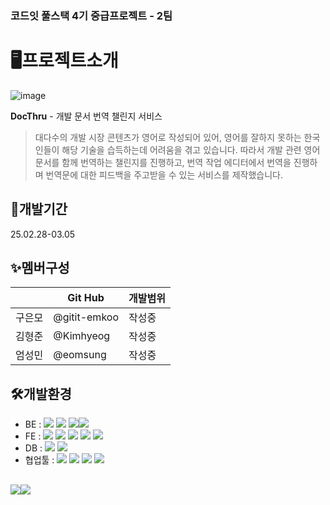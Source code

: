 ### 코드잇 풀스택 4기 중급프로젝트 - 2팀




# 🖥프로젝트소개
![image](https://github.com/user-attachments/assets/4e7edfdf-0c0d-45e3-a949-d32cb6e68085)


**DocThru** - 개발 문서 번역 챌린지 서비스
>대다수의 개발 시장 콘텐츠가 영어로 작성되어 있어, 영어를 잘하지 못하는 한국인들이 해당 기술을 습득하는데 어려움을 겪고 있습니다.
따라서 개발 관련 영어 문서를 함께 번역하는 챌린지를 진행하고, 번역 작업 에디터에서 번역을 진행하며 번역문에 대한 피드백을 주고받을 수 있는 서비스를 제작했습니다.


## 📆개발기간
25.02.28-03.05

## ✨멤버구성


|                |Git Hub                          |개발범위                        |
|----------------|-------------------------------|-----------------------------|
|구은모|@gitit-emkoo            |작성중            |
|김형준         |@Kimhyeog            |작성중            |
|엄성민          |@eomsung|작성중|





## 🛠개발환경

- BE : <img  src="https://img.shields.io/badge/Javascript-F7DF1E?- style=flat-square&logo=javascript&logoColor=000000"/> <img  src="https://img.shields.io/badge/Node.js-5FA04E?- style=flat-square&logo=nodedotjs&logoColor=ffffff"/>   <img  src="https://img.shields.io/badge/Express-000000?- style=flat-square&logo=express&logoColor=ffffff"/><img  src="https://img.shields.io/badge/Render(배포)-ffffff?- style=flat-square&logo=render&logoColor=000000"/>
- FE : <img  src="https://img.shields.io/badge/Javascript-F7DF1E?- style=flat-square&logo=javascript&logoColor=000000"/> <img  src="https://img.shields.io/badge/Node.js-5FA04E?- style=flat-square&logo=nodedotjs&logoColor=ffffff"/> <img  src="https://img.shields.io/badge/next.js-000000?- style=flat-square&logo=nextdotjs&logoColor=ffffff"/> <img  src="https://img.shields.io/badge/CSS Modules-ffffff?- style=flat-square&logo=cssmodules&logoColor=000000"/> <img  src="https://img.shields.io/badge/Vercel(배포)-ffffff?- style=flat-square&logo=vercel&logoColor=000000"/>
- DB : <img  src="https://img.shields.io/badge/postgresql-4169E1?- style=flat-square&logo=postgresql&logoColor=ffffff"/> <img  src="https://img.shields.io/badge/Prisma-2D3748?- style=flat-square&logo=prisma&logoColor=ffffff"/>
- 협업툴 : <img  src="https://img.shields.io/badge/Git-f05032?- style=flat-square&logo=git&logoColor=ffffff"/> <img  src="https://img.shields.io/badge/GitHub-181717?- style=flat-square&logo=github&logoColor=ffffff"/> <img  src="https://img.shields.io/badge/Discord-5865F2?- style=flat-square&logo=discord&logoColor=ffffff"/> <img  src="https://img.shields.io/badge/Notion-ffffff?- style=flat-square&logo=notion&logoColor=000000"/>

## 
<a  href="https://romantic-christmas-23d.notion.site/19104001b93780deb54acfd747f65277?v=19104001b937811996b3000c84338e88&pvs=4"><img  src="https://img.shields.io/badge/DocThru 노션-ffffff?style=flat-square&logo=notion&logoColor=000000"/><a  href="https://romantic-christmas-23d.notion.site/19104001b93780deb54acfd747f65277?v=19104001b937811996b3000c84338e88&pvs=4"><img  src="https://img.shields.io/badge/DocThru 바로가기-white?style=flat-square&logo=googlechrome&logoColor=000000"/>
